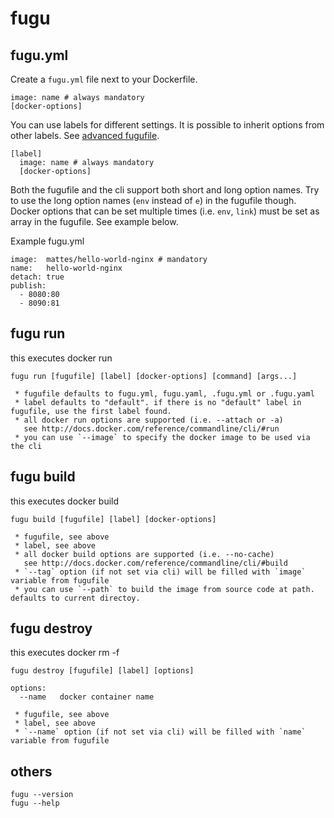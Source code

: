 fugu
====

## fugu.yml

Create a ``fugu.yml`` file next to your Dockerfile.

```
image: name # always mandatory
[docker-options]
```

You can use labels for different settings. 
It is possible to inherit options from other labels. 
See [advanced fugufile](fugu.example.yml).

```
[label]
  image: name # always mandatory
  [docker-options]
```

Both the fugufile and the cli support both short and long option names. Try to
use the long option names (``env`` instead of ``e``) in the fugufile though.
Docker options that can be set multiple times (i.e. ``env``, ``link``) must
be set as array in the fugufile. See example below.


Example fugu.yml

```
image:  mattes/hello-world-nginx # mandatory
name:   hello-world-nginx
detach: true
publish:
  - 8080:80
  - 8090:81
```

## fugu run

this executes docker run

```
fugu run [fugufile] [label] [docker-options] [command] [args...]

 * fugufile defaults to fugu.yml, fugu.yaml, .fugu.yml or .fugu.yaml
 * label defaults to "default". if there is no "default" label in fugufile, use the first label found.
 * all docker run options are supported (i.e. --attach or -a)
   see http://docs.docker.com/reference/commandline/cli/#run
 * you can use `--image` to specify the docker image to be used via the cli
```


## fugu build

this executes docker build

```
fugu build [fugufile] [label] [docker-options]

 * fugufile, see above
 * label, see above
 * all docker build options are supported (i.e. --no-cache)
   see http://docs.docker.com/reference/commandline/cli/#build
 * `--tag` option (if not set via cli) will be filled with `image` variable from fugufile
 * you can use `--path` to build the image from source code at path. defaults to current directoy.
```

## fugu destroy

this executes docker rm -f 

```
fugu destroy [fugufile] [label] [options]

options:
  --name   docker container name

 * fugufile, see above
 * label, see above
 * `--name` option (if not set via cli) will be filled with `name` variable from fugufile
```

## others

```
fugu --version
fugu --help
```

